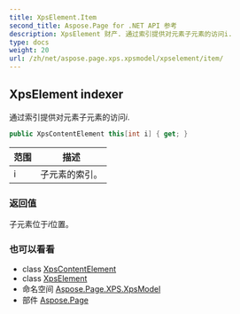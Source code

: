 ```yaml
---
title: XpsElement.Item
second_title: Aspose.Page for .NET API 参考
description: XpsElement 财产. 通过索引提供对元素子元素的访问i.
type: docs
weight: 20
url: /zh/net/aspose.page.xps.xpsmodel/xpselement/item/
---
```

## XpsElement indexer

通过索引提供对元素子元素的访问*i*.

```csharp
public XpsContentElement this[int i] { get; }
```

| 范围 | 描述 |
| --- | --- |
| i | 子元素的索引。 |

### 返回值

子元素位于*i*位置。

### 也可以看看

* class [XpsContentElement](../../xpscontentelement/)
* class [XpsElement](../)
* 命名空间 [Aspose.Page.XPS.XpsModel](../../xpselement/)
* 部件 [Aspose.Page](../../../)


